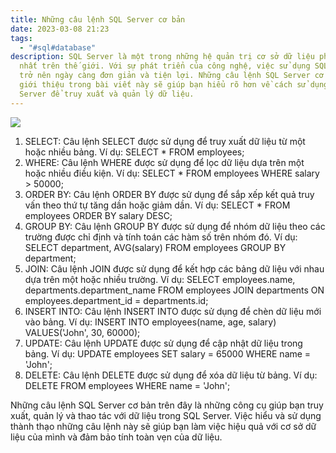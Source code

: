 ```yaml
---
title: Những câu lệnh SQL Server cơ bản
date: 2023-03-08 21:23
tags:
  - "#sql#database"
description: SQL Server là một trong những hệ quản trị cơ sở dữ liệu phổ biến
  nhất trên thế giới. Với sự phát triển của công nghệ, việc sử dụng SQL Server
  trở nên ngày càng đơn giản và tiện lợi. Những câu lệnh SQL Server cơ bản được
  giới thiệu trong bài viết này sẽ giúp bạn hiểu rõ hơn về cách sử dụng SQL
  Server để truy xuất và quản lý dữ liệu.
---
```

<!--StartFragment-->

<!--StartFragment-->

![](https://cns.net.vn/wp-content/uploads/MSSQLServer.png)

<!--EndFragment-->

1. SELECT: Câu lệnh SELECT được sử dụng để truy xuất dữ liệu từ một hoặc nhiều bảng.
   Ví dụ: SELECT * FROM employees;      
2. WHERE: Câu lệnh WHERE được sử dụng để lọc dữ liệu dựa trên một hoặc nhiều điều kiện. 
   Ví dụ: SELECT * FROM employees WHERE salary > 50000;
3. ORDER BY: Câu lệnh ORDER BY được sử dụng để sắp xếp kết quả truy vấn theo thứ tự tăng dần hoặc giảm dần. 
   Ví dụ: SELECT * FROM employees ORDER BY salary DESC;
4. GROUP BY: Câu lệnh GROUP BY được sử dụng để nhóm dữ liệu theo các trường được chỉ định và tính toán các hàm số trên nhóm đó. 
   Ví dụ: SELECT department, AVG(salary) FROM employees GROUP BY department;
5. JOIN: Câu lệnh JOIN được sử dụng để kết hợp các bảng dữ liệu với nhau dựa trên một hoặc nhiều trường. 
   Ví dụ: SELECT employees.name, departments.department_name FROM employees JOIN departments ON employees.department_id = departments.id;
6. INSERT INTO: Câu lệnh INSERT INTO được sử dụng để chèn dữ liệu mới vào bảng. 
   Ví dụ: INSERT INTO employees(name, age, salary) VALUES('John', 30, 60000);
7. UPDATE: Câu lệnh UPDATE được sử dụng để cập nhật dữ liệu trong bảng. 
   Ví dụ: UPDATE employees SET salary = 65000 WHERE name = 'John';
8. DELETE: Câu lệnh DELETE được sử dụng để xóa dữ liệu từ bảng. 
   Ví dụ: DELETE FROM employees WHERE name = 'John';

<!--StartFragment-->

Những câu lệnh SQL Server cơ bản trên đây là những công cụ giúp bạn truy xuất, quản lý và thao tác với dữ liệu trong SQL Server. Việc hiểu và sử dụng thành thạo những câu lệnh này sẽ giúp bạn làm việc hiệu quả với cơ sở dữ liệu của mình và đảm bảo tính toàn vẹn của dữ liệu.

<!--EndFragment-->

<!--EndFragment-->